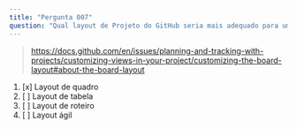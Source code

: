 ```yaml
---
title: "Pergunta 007"
question: "Qual layout de Projeto do GitHub seria mais adequado para um quadro Kanban?"
---
```



> https://docs.github.com/en/issues/planning-and-tracking-with-projects/customizing-views-in-your-project/customizing-the-board-layout#about-the-board-layout
1. [x] Layout de quadro
1. [ ] Layout de tabela
1. [ ] Layout de roteiro
1. [ ] Layout ágil

